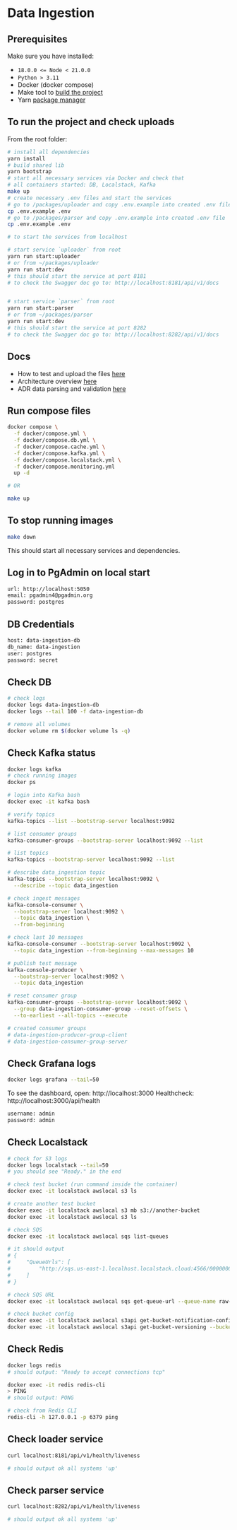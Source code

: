 # Data Ingestion

## Prerequisites

Make sure you have installed:
- `18.0.0 <= Node < 21.0.0`
- `Python > 3.11`
- Docker (docker compose)
- Make tool to [build the project](https://formulae.brew.sh/formula/make)
- Yarn [package manager](https://formulae.brew.sh/formula/yarn)

## To run the project and check uploads

From the root folder:

```sh
# install all dependencies
yarn install
# build shared lib
yarn bootstrap
# start all necessary services via Docker and check that
# all containers started: DB, Localstack, Kafka
make up
# create necessary .env files and start the services
# go to /packages/uploader and copy .env.example into created .env file
cp .env.example .env
# go to /packages/parser and copy .env.example into created .env file
cp .env.example .env

# to start the services from localhost

# start service `uploader` from root
yarn run start:uploader
# or from ~/packages/uploader
yarn run start:dev
# this should start the service at port 8181
# to check the Swagger doc go to: http://localhost:8181/api/v1/docs


# start service `parser` from root
yarn run start:parser
# or from ~/packages/parser
yarn run start:dev
# this should start the service at port 8282
# to check the Swagger doc go to: http://localhost:8282/api/v1/docs
```

## Docs

- How to test and upload the files [here](docs/testing.md)
- Architecture overview [here](docs/arch-overview.md)
- ADR data parsing and validation [here](docs/adr/adr-parse-validate.md)


## Run compose files

```sh
docker compose \
  -f docker/compose.yml \
  -f docker/compose.db.yml \
  -f docker/compose.cache.yml \
  -f docker/compose.kafka.yml \
  -f docker/compose.localstack.yml \
  -f docker/compose.monitoring.yml
  up -d

# OR

make up
```

## To stop running images

```sh
make down
```

This should start all necessary services and dependencies.

## Log in to PgAdmin on local start

```txt
url: http://localhost:5050
email: pgadmin4@pgadmin.org
password: postgres
```

## DB Credentials

```txt
host: data-ingestion-db
db_name: data-ingestion
user: postgres
password: secret
```

## Check DB

```sh
# check logs
docker logs data-ingestion-db
docker logs --tail 100 -f data-ingestion-db

# remove all volumes
docker volume rm $(docker volume ls -q)
```

## Check Kafka status

```sh
docker logs kafka
# check running images
docker ps

# login into Kafka bash
docker exec -it kafka bash

# verify topics
kafka-topics --list --bootstrap-server localhost:9092

# list consumer groups
kafka-consumer-groups --bootstrap-server localhost:9092 --list

# list topics
kafka-topics --bootstrap-server localhost:9092 --list

# describe data_ingestion topic
kafka-topics --bootstrap-server localhost:9092 \
  --describe --topic data_ingestion

# check ingest messages
kafka-console-consumer \
  --bootstrap-server localhost:9092 \
  --topic data_ingestion \
  --from-beginning

# check last 10 messages
kafka-console-consumer --bootstrap-server localhost:9092 \
  --topic data_ingestion --from-beginning --max-messages 10

# publish test message
kafka-console-producer \
  --bootstrap-server localhost:9092 \
  --topic data_ingestion

# reset consumer group
kafka-consumer-groups --bootstrap-server localhost:9092 \
  --group data-ingestion-consumer-group --reset-offsets \
  --to-earliest --all-topics --execute

# created consumer groups
# data-ingestion-producer-group-client
# data-ingestion-consumer-group-server
```

## Check Grafana logs

```sh
docker logs grafana --tail=50
```

To see the dashboard, open: http://localhost:3000
Healthcheck: http://localhost:3000/api/health

```txt
username: admin
password: admin
```

## Check Localstack

```sh
# check for S3 logs
docker logs localstack --tail=50
# you should see "Ready." in the end

# check test bucket (run command inside the container)
docker exec -it localstack awslocal s3 ls

# create another test bucket
docker exec -it localstack awslocal s3 mb s3://another-bucket
docker exec -it localstack awslocal s3 ls

# check SQS
docker exec -it localstack awslocal sqs list-queues

# it should output
# {
#     "QueueUrls": [
#         "http://sqs.us-east-1.localhost.localstack.cloud:4566/000000000000/raw-data-ingestion-queue"
#     ]
# }

# check SQS URL
docker exec -it localstack awslocal sqs get-queue-url --queue-name raw-data-ingestion-queue

# check bucket config
docker exec -it localstack awslocal s3api get-bucket-notification-configuration --bucket raw-data-ingestion-bucket
docker exec -it localstack awslocal s3api get-bucket-versioning --bucket raw-data-ingestion-bucket
```

## Check Redis

```sh
docker logs redis
# should output: "Ready to accept connections tcp"

docker exec -it redis redis-cli
> PING
# should output: PONG

# check from Redis CLI
redis-cli -h 127.0.0.1 -p 6379 ping
```

## Check loader service

```sh
curl localhost:8181/api/v1/health/liveness

# should output ok all systems 'up'
```

## Check parser service

```sh
curl localhost:8282/api/v1/health/liveness

# should output ok all systems 'up'
```
